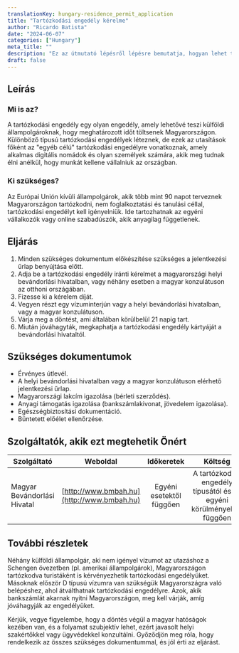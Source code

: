 ```yaml
--- 
translationKey: hungary-residence_permit_application
title: "Tartózkodási engedély kérelme" 
author: "Ricardo Batista" 
date: "2024-06-07" 
categories: ["Hungary"] 
meta_title: "" 
description: "Ez az útmutató lépésről lépésre bemutatja, hogyan lehet tartózkodási engedélyt kérvényezni Magyarországon." 
draft: false 
---
```


## Leírás
### Mi is az?
A tartózkodási engedély egy olyan engedély, amely lehetővé teszi külföldi állampolgároknak, hogy meghatározott időt töltsenek Magyarországon. Különböző típusú tartózkodási engedélyek léteznek, de ezek az utasítások főként az "egyéb célú" tartózkodási engedélyre vonatkoznak, amely alkalmas digitális nomádok és olyan személyek számára, akik meg tudnak élni anélkül, hogy munkát kellene vállalniuk az országban.

### Ki szükséges?
Az Európai Unión kívüli állampolgárok, akik több mint 90 napot terveznek Magyarországon tartózkodni, nem foglalkoztatási és tanulási céllal, tartózkodási engedélyt kell igényelniük. Ide tartozhatnak az egyéni vállalkozók vagy online szabadúszók, akik anyagilag függetlenek.

## Eljárás
1. Minden szükséges dokumentum előkészítése szükséges a jelentkezési űrlap benyújtása előtt.
2. Adja be a tartózkodási engedély iránti kérelmet a magyarországi helyi bevándorlási hivatalban, vagy néhány esetben a magyar konzulátuson az otthoni országában.
3. Fizesse ki a kérelem díját.
4. Vegyen részt egy vízuminterjún vagy a helyi bevándorlási hivatalban, vagy a magyar konzulátuson.
5. Várja meg a döntést, ami általában körülbelül 21 napig tart.
6. Miután jóváhagyták, megkaphatja a tartózkodási engedély kártyáját a bevándorlási hivataltól.

## Szükséges dokumentumok
- Érvényes útlevél.
- A helyi bevándorlási hivatalban vagy a magyar konzulátuson elérhető jelentkezési űrlap.
- Magyarországi lakcím igazolása (bérleti szerződés).
- Anyagi támogatás igazolása (bankszámlakivonat, jövedelem igazolása).
- Egészségbiztosítási dokumentáció.
- Büntetett előélet ellenőrzése.

## Szolgáltatók, akik ezt megtehetik Önért

| Szolgáltató     |     Weboldal     |     Időkeretek     |     Költség     |
| --------------- | --------------- |  :-------------:   | :-------------: |
| Magyar Bevándorlási Hivatal  |  [http://www.bmbah.hu](http://www.bmbah.hu)   |  Egyéni esetektől függően  | A tartózkodási engedély típusától és az egyéni körülményektől függően  |

## További részletek
Néhány külföldi állampolgár, aki nem igényel vízumot az utazáshoz a Schengen övezetben (pl. amerikai állampolgárok), Magyarországon tartózkodva turistáként is kérvényezhetik tartózkodási engedélyüket. Másoknak először D típusú vízumra van szükségük Magyarországra való belépéshez, ahol átválthatnak tartózkodási engedélyre. Azok, akik bankszámlát akarnak nyitni Magyarországon, meg kell várják, amíg jóváhagyják az engedélyüket.

Kérjük, vegye figyelembe, hogy a döntés végül a magyar hatóságok kezében van, és a folyamat szubjektív lehet, ezért javasolt helyi szakértőkkel vagy ügyvédekkel konzultálni. Győződjön meg róla, hogy rendelkezik az összes szükséges dokumentummal, és jól érti az eljárást.